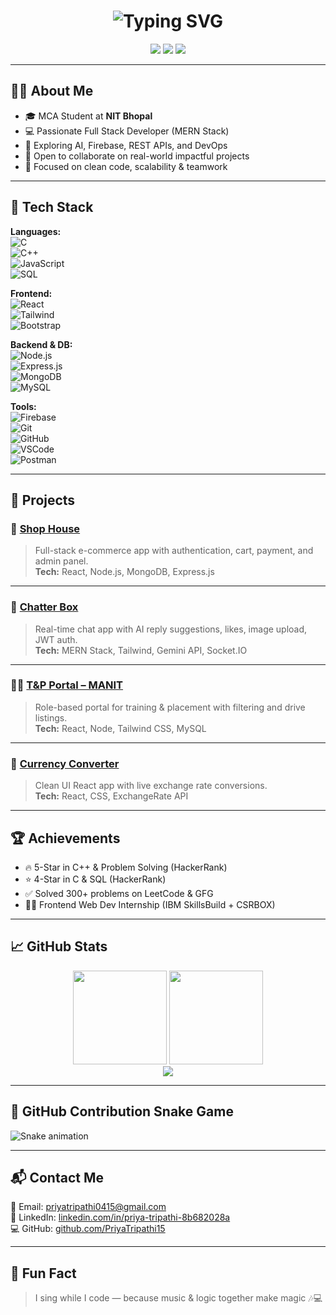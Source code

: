 <h1 align="center">
  <img src="https://readme-typing-svg.herokuapp.com?font=Fira+Code&duration=2000&pause=1000&color=F70B85&center=true&vCenter=true&width=435&lines=Hi%2C+I'm+Priya+Tripathi!;Full+Stack+Developer;MCA+Student+%7C+Tech+Enthusiast" alt="Typing SVG" />
</h1>

<p align="center">
  <a href="mailto:priyatripathi0415@gmail.com"><img src="https://img.shields.io/badge/Email-D14836?style=for-the-badge&logo=gmail&logoColor=white" /></a>
  <a href="https://www.linkedin.com/in/priya-tripathi-8b682028a"><img src="https://img.shields.io/badge/LinkedIn-0077B5?style=for-the-badge&logo=linkedin&logoColor=white" /></a>
  <a href="https://github.com/PriyaTripathi15"><img src="https://img.shields.io/github/followers/PriyaTripathi15?label=GitHub&style=for-the-badge&logo=github" /></a>
</p>

---

## 👩‍💻 About Me

- 🎓 MCA Student at **NIT Bhopal**
- 💻 Passionate Full Stack Developer (MERN Stack)
- 🌱 Exploring AI, Firebase, REST APIs, and DevOps
- 🤝 Open to collaborate on real-world impactful projects
- 🎯 Focused on clean code, scalability & teamwork

---

## 🚀 Tech Stack

**Languages:**  
![C](https://img.shields.io/badge/C-blue?style=flat&logo=c)  
![C++](https://img.shields.io/badge/C%2B%2B-%2300599C.svg?style=flat&logo=c%2B%2B&logoColor=white)  
![JavaScript](https://img.shields.io/badge/JavaScript-yellow?style=flat&logo=javascript)  
![SQL](https://img.shields.io/badge/SQL-orange?style=flat&logo=mysql)

**Frontend:**  
![React](https://img.shields.io/badge/React-20232A?style=flat&logo=react&logoColor=61DAFB)  
![Tailwind](https://img.shields.io/badge/TailwindCSS-06B6D4?style=flat&logo=tailwind-css)  
![Bootstrap](https://img.shields.io/badge/Bootstrap-563D7C?style=flat&logo=bootstrap)

**Backend & DB:**  
![Node.js](https://img.shields.io/badge/Node.js-339933?style=flat&logo=nodedotjs)  
![Express.js](https://img.shields.io/badge/Express.js-000000?style=flat&logo=express)  
![MongoDB](https://img.shields.io/badge/MongoDB-4EA94B?style=flat&logo=mongodb)  
![MySQL](https://img.shields.io/badge/MySQL-00758F?style=flat&logo=mysql)

**Tools:**  
![Firebase](https://img.shields.io/badge/Firebase-FFCA28?style=flat&logo=firebase)  
![Git](https://img.shields.io/badge/Git-F05032?style=flat&logo=git)  
![GitHub](https://img.shields.io/badge/GitHub-100000?style=flat&logo=github)  
![VSCode](https://img.shields.io/badge/VS%20Code-007ACC?style=flat&logo=visual-studio-code)  
![Postman](https://img.shields.io/badge/Postman-FF6C37?style=flat&logo=postman)

---

## 🌟 Projects

### 🛒 [Shop House](https://github.com/PriyaTripathi15/shophouse)
> Full-stack e-commerce app with authentication, cart, payment, and admin panel.  
**Tech:** React, Node.js, MongoDB, Express.js

---

### 💬 [Chatter Box](https://github.com/PriyaTripathi15/chatterbox)
> Real-time chat app with AI reply suggestions, likes, image upload, JWT auth.  
**Tech:** MERN Stack, Tailwind, Gemini API, Socket.IO

---

### 🧑‍💼 [T&P Portal – MANIT](https://github.com/riskmr3275/PacementCellNITB)
> Role-based portal for training & placement with filtering and drive listings.  
**Tech:** React, Node, Tailwind CSS, MySQL

---

### 💱 [Currency Converter](https://github.com/PriyaTripathi15/currency-converter)
> Clean UI React app with live exchange rate conversions.  
**Tech:** React, CSS, ExchangeRate API

---

## 🏆 Achievements

- 🔥 5-Star in C++ & Problem Solving (HackerRank)  
- ⭐ 4-Star in C & SQL (HackerRank)  
- ✅ Solved 300+ problems on LeetCode & GFG  
- 👩‍💻 Frontend Web Dev Internship (IBM SkillsBuild + CSRBOX)

---

## 📈 GitHub Stats

<p align="center">
  <img src="https://github-readme-stats.vercel.app/api?username=PriyaTripathi15&show_icons=true&theme=tokyonight" height="150"/>
  <img src="https://github-readme-stats.vercel.app/api/top-langs/?username=PriyaTripathi15&layout=compact&theme=tokyonight" height="150"/>
  <br />
  <img src="https://github-readme-streak-stats.herokuapp.com/?user=PriyaTripathi15&theme=tokyonight" />
</p>

---

## 🐍 GitHub Contribution Snake Game

![Snake animation](https://github.com/PriyaTripathi15/PriyaTripathi15/blob/output/github-contribution-grid-snake.svg)

---

## 📬 Contact Me

📧 Email: [priyatripathi0415@gmail.com](mailto:priyatripathi0415@gmail.com)  
🔗 LinkedIn: [linkedin.com/in/priya-tripathi-8b682028a](https://linkedin.com/in/priya-tripathi-8b682028a)  
💻 GitHub: [github.com/PriyaTripathi15](https://github.com/PriyaTripathi15)

---

## 🎵 Fun Fact
> I sing while I code — because music & logic together make magic 🎶💻
